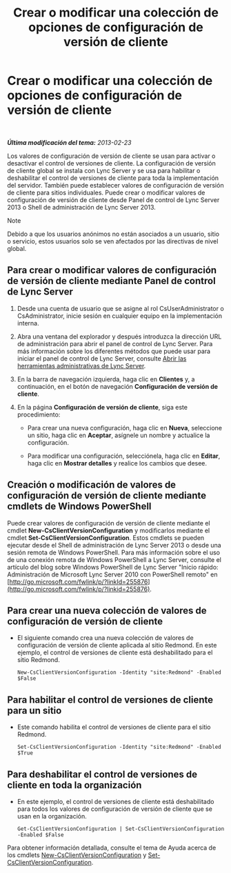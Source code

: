 ﻿---
title: Crear o modificar una colección de opciones de configuración de versión de cliente
TOCTitle: Crear o modificar una colección de opciones de configuración de versión de cliente
ms:assetid: 4e6faffd-a36f-40f1-8734-78d84b7df921
ms:mtpsurl: https://technet.microsoft.com/es-es/library/JJ898477(v=OCS.15)
ms:contentKeyID: 52061636
ms.date: 01/07/2017
mtps_version: v=OCS.15
ms.translationtype: HT
---

# Crear o modificar una colección de opciones de configuración de versión de cliente

 

_**Última modificación del tema:** 2013-02-23_

Los valores de configuración de versión de cliente se usan para activar o desactivar el control de versiones de cliente. La configuración de versión de cliente global se instala con Lync Server y se usa para habilitar o deshabilitar el control de versiones de cliente para toda la implementación del servidor. También puede establecer valores de configuración de versión de cliente para sitios individuales. Puede crear o modificar valores de configuración de versión de cliente desde Panel de control de Lync Server 2013 o Shell de administración de Lync Server 2013.


> [!NOTE]
> Debido a que los usuarios anónimos no están asociados a un usuario, sitio o servicio, estos usuarios solo se ven afectados por las directivas de nivel global.



## Para crear o modificar valores de configuración de versión de cliente mediante Panel de control de Lync Server

1.  Desde una cuenta de usuario que se asigne al rol CsUserAdministrator o CsAdministrator, inicie sesión en cualquier equipo en la implementación interna.

2.  Abra una ventana del explorador y después introduzca la dirección URL de administración para abrir el panel de control de Lync Server. Para más información sobre los diferentes métodos que puede usar para iniciar el panel de control de Lync Server, consulte [Abrir las herramientas administrativas de Lync Server](lync-server-2013-open-lync-server-administrative-tools.md).

3.  En la barra de navegación izquierda, haga clic en **Clientes** y, a continuación, en el botón de navegación **Configuración de versión de cliente**.

4.  En la página **Configuración de versión de cliente**, siga este procedimiento:
    
      - Para crear una nueva configuración, haga clic en **Nueva**, seleccione un sitio, haga clic en **Aceptar**, asígnele un nombre y actualice la configuración.
    
      - Para modificar una configuración, selecciónela, haga clic en **Editar**, haga clic en **Mostrar detalles** y realice los cambios que desee.

## Creación o modificación de valores de configuración de versión de cliente mediante cmdlets de Windows PowerShell

Puede crear valores de configuración de versión de cliente mediante el cmdlet **New-CsClientVersionConfiguration** y modificarlos mediante el cmdlet **Set-CsClientVersionConfiguration**. Estos cmdlets se pueden ejecutar desde el Shell de administración de Lync Server 2013 o desde una sesión remota de Windows PowerShell. Para más información sobre el uso de una conexión remota de Windows PowerShell a Lync Server, consulte el artículo del blog sobre Windows PowerShell de Lync Server "Inicio rápido: Administración de Microsoft Lync Server 2010 con PowerShell remoto" en [http://go.microsoft.com/fwlink/p/?linkId=255876](http://go.microsoft.com/fwlink/p/?linkid=255876).

## Para crear una nueva colección de valores de configuración de versión de cliente

  - El siguiente comando crea una nueva colección de valores de configuración de versión de cliente aplicada al sitio Redmond. En este ejemplo, el control de versiones de cliente está deshabilitado para el sitio Redmond.
    
        New-CsClientVersionConfiguration -Identity "site:Redmond" -Enabled $False

## Para habilitar el control de versiones de cliente para un sitio

  - Este comando habilita el control de versiones de cliente para el sitio Redmond.
    
        Set-CsClientVersionConfiguration -Identity "site:Redmond" -Enabled $True

## Para deshabilitar el control de versiones de cliente en toda la organización

  - En este ejemplo, el control de versiones de cliente está deshabilitado para todos los valores de configuración de versión de cliente que se usan en la organización.
    
        Get-CsClientVersionConfiguration | Set-CsClientVersionConfiguration  -Enabled $False

Para obtener información detallada, consulte el tema de Ayuda acerca de los cmdlets [New-CsClientVersionConfiguration](https://docs.microsoft.com/en-us/powershell/module/skype/New-CsClientVersionConfiguration) y [Set-CsClientVersionConfiguration](https://docs.microsoft.com/en-us/powershell/module/skype/Set-CsClientVersionConfiguration).

